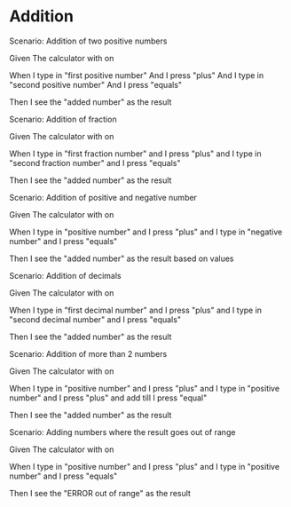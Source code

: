# Addition

Scenario: Addition of two positive numbers

Given The calculator with on

When I type in "first positive number" And I press "plus" And I type in "second positive number" And I press "equals"

Then I see the "added number" as the result

Scenario: Addition of fraction

Given The calculator with on

When I type in "first fraction number" and I press "plus" and I type in "second fraction number" and I press "equals"

Then I see the "added number" as the result

Scenario: Addition of positive and negative number

Given The calculator with on

When I type in "positive number" and I press "plus" and I type in "negative number" and I press "equals"

Then I see the "added number" as the result based on values

Scenario: Addition of decimals

Given The calculator with on

When I type in "first decimal number" and I press "plus" and I type in "second decimal number" and I press "equals"

Then I see the "added number" as the result

Scenario: Addition of more than 2 numbers

Given The calculator with on

When I type in "positive number" and I press "plus" and I type in "positive number" and I press "plus" and add till I press "equal"

Then I see the "added number" as the result

Scenario: Adding numbers where the result goes out of range

Given The calculator with on

When I type in "positive number" and I press "plus" and I type in "positive number" and I press "equals"

Then I see the "ERROR out of range" as the result 
